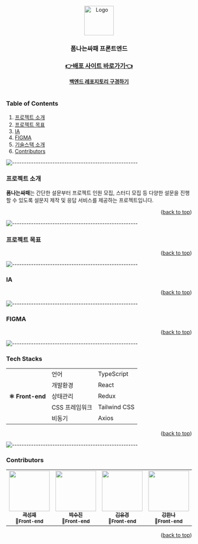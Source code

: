 <div id="top"></div>
<br />
<div align="center">
    <img src="https://avatars.githubusercontent.com/u/158531016?s=400&u=619e9bb49ebdef2a2ef1a575f42b4c185707d960&v=4" alt="Logo" width="80" height="80">

  <h3 align="center">폼나는싸패 프론트엔드</h3>

  <p align="center">
    <h3><a href="https://formssafe.com">👉배포 사이트 바로가기👈</a></h3>
    <a href="https://github.com/SSA-FE/formssafe-be"><strong>백엔드 레포지토리 구경하기</strong></a><br>
    <br>
  </p>
</div>

<!-- TABLE OF CONTENTS -->

### Table of Contents

  <ol>
    <li><a href="#프로젝트-소개">프로젝트 소개</a></li>
    <li><a href="#프로젝트-목표">프로젝트 목표</a></li>
    <li><a href="#ia">IA</a></li>
    <li><a href="#figma">FIGMA</a></li>
    <li><a href="#tech-stacks">기술스택 소개</a></li>
    <li><a href="#contributors">Contributors</a></li>
  </ol>

![-----------------------------------------------------](https://raw.githubusercontent.com/andreasbm/readme/master/assets/lines/rainbow.png)

### 프로젝트 소개

**폼나는싸패**는 간단한 설문부터 프로젝트 인원 모집, 스터디 모집 등 다양한 설문을 진행할 수 있도록 설문지 제작 및 응답 서비스를 제공하는 프로젝트입니다.

<p align="right">(<a href="#top">back to top</a>)</p>

![-----------------------------------------------------](https://raw.githubusercontent.com/andreasbm/readme/master/assets/lines/rainbow.png)

### 프로젝트 목표

<p align="right">(<a href="#top">back to top</a>)</p>

![-----------------------------------------------------](https://raw.githubusercontent.com/andreasbm/readme/master/assets/lines/rainbow.png)

### IA

<p align="right">(<a href="#top">back to top</a>)</p>

![-----------------------------------------------------](https://raw.githubusercontent.com/andreasbm/readme/master/assets/lines/rainbow.png)

### FIGMA

<p align="right">(<a href="#top">back to top</a>)</p>

![-----------------------------------------------------](https://raw.githubusercontent.com/andreasbm/readme/master/assets/lines/rainbow.png)

### Tech Stacks

<table>
	<tr><th rowspan="7">⚛ Front-end</th><td>언어</td><td>TypeScript</td></tr>
	<tr><td>개발환경</td><td>React</td></tr>
	<tr><td>상태관리</td><td>Redux</td></tr>
	<tr><td>CSS 프레임워크</td><td>Tailwind CSS</td></tr>
	<tr><td>비동기</td><td>Axios</td></tr>
	
	
</table>

<p align="right">(<a href="#top">back to top</a>)</p>

![-----------------------------------------------------](https://raw.githubusercontent.com/andreasbm/readme/master/assets/lines/rainbow.png)

### Contributors

<table>
  <tr>
    <td align="center">
      <a href="https://github.com/kwakseongjae">
        <img src="https://avatars.githubusercontent.com/u/87296259?v=4" width="110px;" alt=""/><br />
        <sub><b>곽성재</b></sub></a><br />
        <sub><b>🍪Front-end</b></sub></a><br />
    </td>
    <td align="center">
      <a href="https://github.com/s0ojin">
        <img src="https://avatars.githubusercontent.com/u/100757599?v=4" width="110px;" alt=""/><br />
        <sub><b>박수진</b></sub></a><br />
        <sub><b>🍪Front-end</b></sub></a><br />
	<sub><b></b></sub></a>
    </td>
    <td align="center">
      <a href="https://github.com/KimYuKyung16">
        <img src="https://avatars.githubusercontent.com/u/81006438?v=4" width="110px;" alt=""/><br />
        <sub><b>김유경</b></sub></a><br />
        <sub><b>🍪Front-end</b></sub></a><br /> 
	<sub><b></b></sub></a>
    </td>
    <td align="center">
      <a href="https://github.com/hannabananah">
        <img src="https://avatars.githubusercontent.com/u/96603129?v=4" width="110px;" alt=""/><br />
        <sub><b>강한나</b></sub></a><br />
        <sub><b>🍪Front-end</b></sub></a><br />
	<sub><b></b></sub></a>
    </td>
    <td align="center">
      <a href="https://github.com/coolfin">
        <img src="https://avatars.githubusercontent.com/u/56531884?v=4" width="110px;" alt=""/><br />
        <sub><b>박상우</b></sub></a><br />
        <sub><b>🍪Front-end</b></sub></a><br />
	<sub><b></b></sub></a>
    </td>
  </tr>
</table>

<p align="right">(<a href="#top">back to top</a>)</p>
